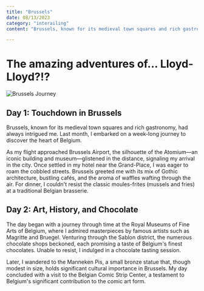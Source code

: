 ```yaml
---
title: "Brussels"
date: 08/13/2023
category: "interailing"
content: "Brussels, known for its medieval town squares and rich gastronomy..."

---
```


# The amazing adventures of... Lloyd-Lloyd?!?

![Brussels Journey](/images/brussels.jpg)

## Day 1: Touchdown in Brussels
Brussels, known for its medieval town squares and rich gastronomy, had always intrigued me. Last month, I embarked on a week-long journey to discover the heart of Belgium.

As my flight approached Brussels Airport, the silhouette of the Atomium—an iconic building and museum—glistened in the distance, signaling my arrival in the city. Once settled in my hotel near the Grand-Place, I was eager to roam the cobbled streets. Brussels greeted me with its mix of Gothic architecture, bustling cafés, and the aroma of waffles wafting through the air. For dinner, I couldn't resist the classic moules-frites (mussels and fries) at a traditional Belgian brasserie.

## Day 2: Art, History, and Chocolate

The day began with a journey through time at the Royal Museums of Fine Arts of Belgium, where I admired masterpieces by famous artists such as Magritte and Bruegel. Venturing through the Sablon district, the numerous chocolate shops beckoned, each promising a taste of Belgium's finest chocolates. Unable to resist, I indulged in a chocolate tasting session.

Later, I wandered to the Manneken Pis, a small bronze statue that, though modest in size, holds significant cultural importance in Brussels. My day concluded with a visit to the Belgian Comic Strip Center, a testament to Belgium's significant contribution to the comic art form.
